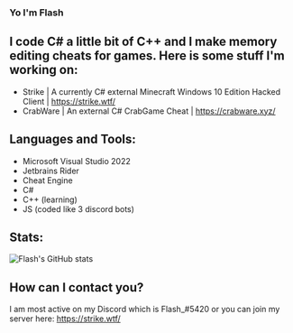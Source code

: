 ### Yo I'm Flash

## I code C# a little bit of C++ and I make memory editing cheats for games. Here is some stuff I'm working on:
- Strike | A currently C# external Minecraft Windows 10 Edition Hacked Client | https://strike.wtf/
- CrabWare | An external C# CrabGame Cheat | https://crabware.xyz/
## Languages and Tools: 
- Microsoft Visual Studio 2022
- Jetbrains Rider
- Cheat Engine 
- C#
- C++ (learning)
- JS (coded like 3 discord bots)

## Stats: 
![Flash's GitHub stats](https://github-readme-stats.vercel.app/api?username=Flash-1337&show_icons=true&theme=dracula) 


## How can I contact you?
I am most active on my Discord which is Flash_#5420 or you can join my server here: https://strike.wtf/
